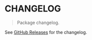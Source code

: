 # CHANGELOG

> Package changelog.

See [GitHub Releases](https://github.com/stdlib-js/utils-doubly-linked-list/releases) for the changelog.